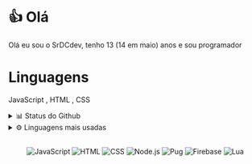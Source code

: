 # 👍 Olá  
Olá eu sou o SrDCdev, tenho 13 (14 em maio) anos e sou programador
# Linguagens
JavaScript , HTML , CSS 

<details>
  <summary>📊 Status do Github </summary>

  <img align="left" alt="Status do Github" src="https://github-readme-stats.codestackr.vercel.app/api?username=SrDCdev&count_private=true&show_icons=true&theme=compact" />

</details> 

<details>
  <summary>⚙️ Linguagens mais usadas </summary>

  <img src="https://github-readme-stats-lake-nine.vercel.app/api/top-langs/?username=SrDCdev&theme=dracula&layout=compact" />

</details> 
<br>
<div align=center>

![JavaScript](https://img.shields.io/badge/-JavaScript-000000?style=for-the-badge&logo=javascript)
![HTML](https://img.shields.io/badge/-HTML-000000?style=for-the-badge&logo=HTML5)
![CSS](https://img.shields.io/badge/-CSS-000000?style=for-the-badge&logo=CSS3&logoColor=3799d6)
![Node.js](https://img.shields.io/badge/-Node.js-000000?style=for-the-badge&logo=node.js&logoColor=339933)
![Pug](https://img.shields.io/badge/-Pug-000000?style=for-the-badge&logo=pug&logoColor=f74b00)
![Firebase](https://img.shields.io/badge/Firebase-000000.svg?&style=for-the-badge&logo=firebase&logoColor=white)
![Lua](https://img.shields.io/badge/-Lua-000000.svg?&style=for-the-badge&logo=lua)
</div>
